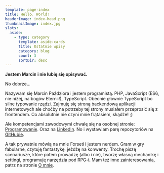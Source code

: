 ```yaml
---
template: page-index
title: Hello, World!
headerImage: index-head.png
thumbnailImage: index.jpg
slots:
  aside:
    - type: category
      template: aside-cards
      title: Ostatnie wpisy
      category: blog
      count: 3
      sortDir: desc
---
```


**Jestem Marcin i nie lubię się opisywać.**


No dobrze...

Nazywam się Marcin Paździora i jestem programistą. PHP, JavaScript (ES6, nie niżej, na bogów Eternii!), TypeScript. Obecnie głównie TypeScript bo silne typowanie rządzi. Zajmuję się stroną backendową aplikacji internetowych ale choćby na potrzeby tej strony musiałem przeprosić się z frontendem. Co absolutnie nie czyni mnie frątasiem, skądże! ;)

Ale kompetencjami zawodowymi chwalę się na osobnej stronie: [Programowanie](/pages/pl/programowanie.html). Oraz na [LinkedIn](). No i wystawiam parę repozytoriów na [GitHubie]().
        
A tak prywatnie mówią na mnie Forseti i jestem nerdem. Gram w gry fabularne, czytuję fantastykę, jeżdżę na konwenty. Trochę piszę scenariusze, które potem prowadzę (albo i nie), tworzę własną mechanikę i settingi, programuję narzędzia pod RPG-i. Mam też inne zainteresowania, patrz na stronie [O mnie](/pages/pl/o-mnie.html).
